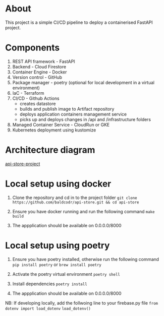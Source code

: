 # About
This project is a simple CI/CD pipeline to deploy a containerised FastAPI project.

# Components
1. REST API framework - FastAPI
2. Backend - Cloud Firestore 
3. Container Engine - Docker
4. Version control - GitHub
5. Package manager - poetry (optional for local development in a virtual environment)
6. IaC - Terraform
7. CI/CD - Github Actions
	- creates datastore
	- builds and publish image to Artifact repository
	- deploys application containers management service
    - picks up and deploys changes in /api and /infrastructure folders 
8. Managed Container Service - CloudRun or GKE
9. Kubernetes deployment using kustomize

# Architecture diagram
[api-store-project](docs/api-store-architecture.drawio.png)

# Local setup using docker
1. Clone the repository and cd in to the project folder
`git clone https://github.com/baldcodr/api-store.git && cd api-store`

2. Ensure you have docker running and run the following command
`make build`

3. The appplication should be available on 0.0.0.0/8000


# Local setup using poetry
1. Ensure you have poetry installed, otherwise run the following command
`pip install poetry` or `brew install poetry`

2. Activate the poetry virtual environment
`poetry shell`

3. Install dependencies
`poetry install`

4. The appplication should be available on 0.0.0.0/8000

NB: If developing locally, add the follwoing line to your firebase.py file
`from dotenv import load_dotenv`
`load_dotenv()`
